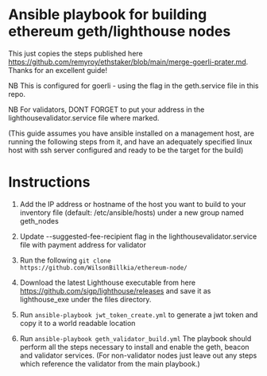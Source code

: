 # Ansible playbook for building ethereum geth/lighthouse nodes


This just copies the steps published here https://github.com/remyroy/ethstaker/blob/main/merge-goerli-prater.md. Thanks for an excellent guide!

NB This is configured for goerli - using the flag in the geth.service file in this repo.

NB For validators, DONT FORGET to put your address in the lighthousevalidator.service file where marked. 

(This guide assumes you have ansible installed on a management host, are running the following steps from it, and have an adequately specified linux host with ssh server configured and ready to be the target for the build) 

# Instructions

1. Add the IP address or hostname of the host you want to build to your inventory file (default: /etc/ansible/hosts) under a new group named geth_nodes 

2. Update --suggested-fee-recipient flag in the lighthousevalidator.service file with payment address for validator

3. Run the following `git clone https://github.com/WilsonBillkia/ethereum-node/`

4. Download the latest Lighthouse executable from here https://github.com/sigp/lighthouse/releases and save it as lighthouse_exe under the files directory. 

5. Run `ansible-playbook jwt_token_create.yml` to generate a jwt token and copy it to a world readable location

6. Run `ansible-playbook geth_validator_build.yml` The playbook should perform all the steps necessary to install and enable the geth, beacon and validator services. (For non-validator nodes just leave out any steps which reference the validator from the main playbook.)

